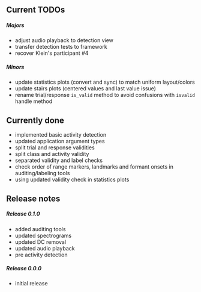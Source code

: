 Current TODOs
-------------

##### Majors

- adjust audio playback to detection view
- transfer detection tests to framework
- recover Klein's participant #4

##### Minors

- update statistics plots (convert and sync) to match uniform layout/colors
- update stairs plots (centered values and last value issue)
- rename trial/response `is_valid` method to avoid confusions with `isvalid` handle method

Currently done
--------------

- implemented basic activity detection
- updated application argument types
- split trial and response validities
- split class and activity validity
- separated validity and label checks
- check order of range markers, landmarks and formant onsets in auditing/labeling tools
- using updated validity check in statistics plots

Release notes
-------------

##### Release 0.1.0

- added auditing tools
- updated spectrograms
- updated DC removal
- updated audio playback
- pre activity detection

##### Release 0.0.0

- initial release

